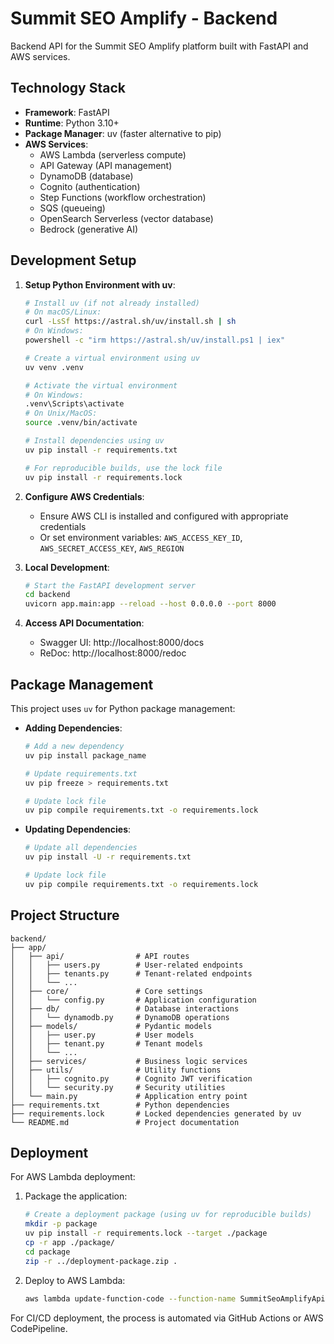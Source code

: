 # Summit SEO Amplify - Backend

Backend API for the Summit SEO Amplify platform built with FastAPI and AWS services.

## Technology Stack

- **Framework**: FastAPI
- **Runtime**: Python 3.10+
- **Package Manager**: uv (faster alternative to pip)
- **AWS Services**:
  - AWS Lambda (serverless compute)
  - API Gateway (API management)
  - DynamoDB (database)
  - Cognito (authentication)
  - Step Functions (workflow orchestration)
  - SQS (queueing)
  - OpenSearch Serverless (vector database)
  - Bedrock (generative AI)

## Development Setup

1. **Setup Python Environment with uv**:
   ```bash
   # Install uv (if not already installed)
   # On macOS/Linux:
   curl -LsSf https://astral.sh/uv/install.sh | sh
   # On Windows:
   powershell -c "irm https://astral.sh/uv/install.ps1 | iex"
   
   # Create a virtual environment using uv
   uv venv .venv
   
   # Activate the virtual environment
   # On Windows:
   .venv\Scripts\activate
   # On Unix/MacOS:
   source .venv/bin/activate
   
   # Install dependencies using uv
   uv pip install -r requirements.txt
   
   # For reproducible builds, use the lock file
   uv pip install -r requirements.lock
   ```

2. **Configure AWS Credentials**:
   - Ensure AWS CLI is installed and configured with appropriate credentials
   - Or set environment variables: `AWS_ACCESS_KEY_ID`, `AWS_SECRET_ACCESS_KEY`, `AWS_REGION`

3. **Local Development**:
   ```bash
   # Start the FastAPI development server
   cd backend
   uvicorn app.main:app --reload --host 0.0.0.0 --port 8000
   ```

4. **Access API Documentation**:
   - Swagger UI: http://localhost:8000/docs
   - ReDoc: http://localhost:8000/redoc

## Package Management

This project uses `uv` for Python package management:

- **Adding Dependencies**:
  ```bash
  # Add a new dependency
  uv pip install package_name
  
  # Update requirements.txt
  uv pip freeze > requirements.txt
  
  # Update lock file
  uv pip compile requirements.txt -o requirements.lock
  ```

- **Updating Dependencies**:
  ```bash
  # Update all dependencies
  uv pip install -U -r requirements.txt
  
  # Update lock file
  uv pip compile requirements.txt -o requirements.lock
  ```

## Project Structure

```
backend/
├── app/
│   ├── api/                # API routes
│   │   ├── users.py        # User-related endpoints
│   │   ├── tenants.py      # Tenant-related endpoints
│   │   └── ...
│   ├── core/               # Core settings
│   │   └── config.py       # Application configuration
│   ├── db/                 # Database interactions
│   │   └── dynamodb.py     # DynamoDB operations
│   ├── models/             # Pydantic models
│   │   ├── user.py         # User models
│   │   ├── tenant.py       # Tenant models
│   │   └── ...
│   ├── services/           # Business logic services
│   ├── utils/              # Utility functions
│   │   ├── cognito.py      # Cognito JWT verification
│   │   └── security.py     # Security utilities
│   └── main.py             # Application entry point
├── requirements.txt        # Python dependencies
├── requirements.lock       # Locked dependencies generated by uv
└── README.md               # Project documentation
```

## Deployment

For AWS Lambda deployment:

1. Package the application:
   ```bash
   # Create a deployment package (using uv for reproducible builds)
   mkdir -p package
   uv pip install -r requirements.lock --target ./package
   cp -r app ./package/
   cd package
   zip -r ../deployment-package.zip .
   ```

2. Deploy to AWS Lambda:
   ```bash
   aws lambda update-function-code --function-name SummitSeoAmplifyApi --zip-file fileb://deployment-package.zip
   ```

For CI/CD deployment, the process is automated via GitHub Actions or AWS CodePipeline. 